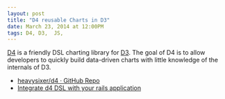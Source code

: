 ```yaml
---
layout: post
title: "D4 reusable Charts in D3"
date: March 23, 2014 at 12:00PM
tags: D4, D3,  JS,
---
```


[D4](http://visible.io/index.html) is a friendly DSL charting library for [D3](http://d3js.org). The goal of D4 is to allow developers to quickly build data-driven charts with little knowledge of the internals of D3.  
  
- [heavysixer/d4 · GitHub Repo](https://github.com/heavysixer/d4)  
- [Integrate d4 DSL with your rails application](https://github.com/gouravtiwari/d4-rails)  

